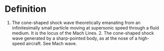 # Definition

1.  The cone-shaped shock wave theoretically emanating from an
    infinitesimally small particle moving at supersonic speed through a
    fluid medium. It is the locus of the Mach Lines. 2. The cone-shaped
    shock wave generated by a sharp-pointed body, as at the nose of a
    high-speed aircraft. See Mach wave.
